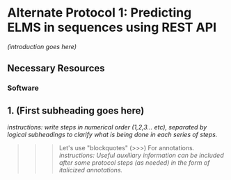 # Alternate Protocol 1: Predicting ELMS in sequences using REST API

*(introduction goes here)*

## Necessary Resources

### Software

## 1. (First subheading goes here)

*instructions: write steps in numerical order (1,2,3... etc), separated by
logical subheadings to clarify what is being done in each series of steps.*

>>> Let's use "blockquotes" (>>>) For annotations.
>>> *instructions: Useful auxiliary information can be included after some
>>> protocol steps (as needed) in the form of italicized annotations.*
